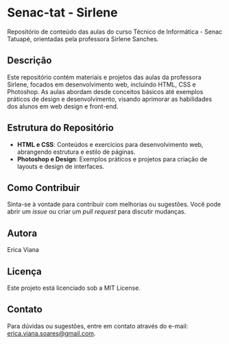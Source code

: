 # Senac-tat - Sirlene

Repositório de conteúdo das aulas do curso Técnico de Informática - Senac Tatuapé, orientadas pela professora Sirlene Sanches.

## Descrição

Este repositório contém materiais e projetos das aulas da professora Sirlene, focados em desenvolvimento web, incluindo HTML, CSS e Photoshop. As aulas abordam desde conceitos básicos até exemplos práticos de design e desenvolvimento, visando aprimorar as habilidades dos alunos em web design e front-end.

## Estrutura do Repositório

- **HTML e CSS**: Conteúdos e exercícios para desenvolvimento web, abrangendo estrutura e estilo de páginas.
- **Photoshop e Design**: Exemplos práticos e projetos para criação de layouts e design de interfaces.

## Como Contribuir

Sinta-se à vontade para contribuir com melhorias ou sugestões. Você pode abrir um *issue* ou criar um *pull request* para discutir mudanças.

## Autora

Erica Viana

## Licença

Este projeto está licenciado sob a MIT License.

## Contato

Para dúvidas ou sugestões, entre em contato através do e-mail: [erica.viana.soares@gmail.com](mailto:erica.viana.soares@gmail.com).
